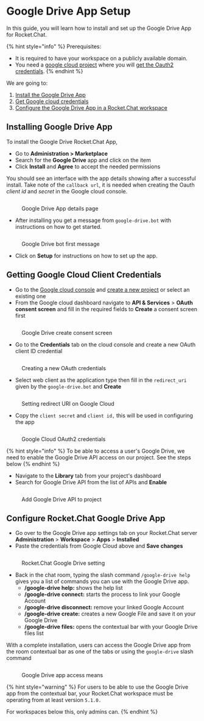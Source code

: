 # Google Drive App Setup

In this guide, you will learn how to install and set up the Google Drive App for Rocket.Chat.

{% hint style="info" %}
Prerequisites:

* It is required to have your workspace on a publicly available domain.
* You need a [google cloud project](https://console.cloud.google.com/) where you will [get the Oauth2 credentials](https://support.google.com/googleapi/answer/6158849?hl=en).
{% endhint %}

We are going to:

1. [Install the Google Drive App](google-drive-app-setup.md#installing-google-drive-app)
2. [Get Google cloud credentials](google-drive-app-setup.md#getting-google-cloud-client-credentials)
3. [Configure the Google Drive App in a Rocket.Chat workspace](google-drive-app-setup.md#configure-rocket.chat-google-drive-app)

## Installing Google Drive App

To install the Google Drive Rocket.Chat App,

* Go to **Administration > Marketplace**
* Search for the **Google Drive** app and click on the item
* Click **Install** and **Agree** to accept the needed permissions

You should see an interface with the app details showing after a successful install. Take note of the `callback url`, it is needed when creating the Oauth _client id_ and _secret_ in the Google cloud console.

<figure><img src="../../../../.gitbook/assets/Google Drive App details page" alt=""><figcaption><p>Google Drive App details page</p></figcaption></figure>

* After installing you get a message from `google-drive.bot` with instructions on how to get started.

<figure><img src="../../../../.gitbook/assets/Google Drive bot first message" alt=""><figcaption><p>Google Drive bot first message</p></figcaption></figure>

* Click on **Setup** for instructions on how to set up the app.

## Getting Google Cloud Client Credentials

* Go to the [Google cloud console](https://console.cloud.google.com/) and [create a new project](https://support.google.com/googleapi/answer/6158849?hl=en) or select an existing one
* From the Google cloud dashboard navigate to **API & Services** > **OAuth consent screen** and fill in the required fields to **Create** a consent screen first

<figure><img src="../../../../.gitbook/assets/Google Drive create consent screen" alt=""><figcaption><p>Google Drive create consent screen</p></figcaption></figure>

* Go to the **Credentials** tab on the cloud console and create a new OAuth client ID credential

<figure><img src="../../../../.gitbook/assets/Creating a new Google OAuth credentials" alt=""><figcaption><p>Creating a new OAuth credentials</p></figcaption></figure>

* Select web client as the application type then fill in the `redirect_uri` given by the `google-drive.bot` and **Create**

<figure><img src="../../../../.gitbook/assets/Setting redirect URI on Google Cloud" alt=""><figcaption><p>Setting redirect URI on Google Cloud</p></figcaption></figure>

* Copy the `client secret` and `client id,` this will be used in configuring the app

<figure><img src="../../../../.gitbook/assets/Google Cloud OAuth2 credentials" alt=""><figcaption><p>Google Cloud OAuth2 credentials</p></figcaption></figure>

{% hint style="info" %}
To be able to access a user's Google Drive, we need to enable the Google Drive API access on our project. See the steps below
{% endhint %}

* Navigate to the **Library** tab from your project's dashboard
* Search for Google Drive API from the list of APIs and **Enable**

<figure><img src="../../../../.gitbook/assets/Add Google Drive API to project" alt=""><figcaption><p>Add Google Drive API to project</p></figcaption></figure>

## Configure Rocket.Chat Google Drive App

* Go over to the Google Drive app settings tab on your Rocket.Chat server **Administration** > **Workspace** > **Apps** > **Installed**
* &#x20;Paste the credentials from Google Cloud above and **Save changes**

<figure><img src="../../../../.gitbook/assets/Rocket.Chat Google Drive setting" alt=""><figcaption><p>Rocket.Chat Google Drive setting</p></figcaption></figure>

* Back in the chat room, typing the slash command `/google-drive help` gives you a list of commands you can use with the Google Drive app.
  * **/google-drive help:** shows the help list
  * **/google-drive connect:** starts the process to link your Google Account
  * **/google-drive disconnect:** remove your linked Google Account
  * **/google-drive create:** creates a new Google File and save it on your Google Drive
  * **/google-drive files:** opens the contextual bar with your Google Drive files list

With a complete installation, users can access the Google Drive app from the room contextual bar as one of the tabs or using the `google-drive` slash command

<figure><img src="../../../../.gitbook/assets/Google Drive app access means" alt=""><figcaption><p>Google Drive app access means</p></figcaption></figure>

{% hint style="warning" %}
For users to be able to use the Google Drive app from the contextual bar, your Rocket.Chat workspace must be operating from at least version `5.1.0.`

For workspaces below this, only admins can.
{% endhint %}
